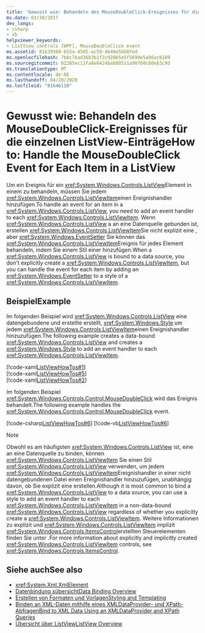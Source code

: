 ```yaml
---
title: 'Gewusst wie: Behandeln des MouseDoubleClick-Ereignisses für die einzelnen ListView-Einträge'
ms.date: 03/30/2017
dev_langs:
- csharp
- vb
helpviewer_keywords:
- ListView controls [WPF], MouseDoubleClick event
ms.assetid: 81b39369-655a-4585-ac58-4640e5bb8fed
ms.openlocfilehash: 7bbc7bad36b3b1f2c92065e5f5699e5a86ac6189
ms.sourcegitcommit: 62285ec11fa8e8424bab00511a90760c60e63c95
ms.translationtype: MT
ms.contentlocale: de-DE
ms.lasthandoff: 04/20/2020
ms.locfileid: "81646110"
---
```

# <a name="how-to-handle-the-mousedoubleclick-event-for-each-item-in-a-listview"></a><span data-ttu-id="ef1db-102">Gewusst wie: Behandeln des MouseDoubleClick-Ereignisses für die einzelnen ListView-Einträge</span><span class="sxs-lookup"><span data-stu-id="ef1db-102">How to: Handle the MouseDoubleClick Event for Each Item in a ListView</span></span>
<span data-ttu-id="ef1db-103">Um ein Ereignis für ein <xref:System.Windows.Controls.ListView>Element in einem zu behandeln, müssen Sie jedem <xref:System.Windows.Controls.ListViewItem>einen Ereignishandler hinzufügen.</span><span class="sxs-lookup"><span data-stu-id="ef1db-103">To handle an event for an item in a <xref:System.Windows.Controls.ListView>, you need to add an event handler to each <xref:System.Windows.Controls.ListViewItem>.</span></span> <span data-ttu-id="ef1db-104">Wenn <xref:System.Windows.Controls.ListView> a an eine Datenquelle gebunden ist, erstellen <xref:System.Windows.Controls.ListViewItem>Sie nicht explizit eine , aber <xref:System.Windows.EventSetter> Sie können das <xref:System.Windows.Controls.ListViewItem>Ereignis für jedes Element behandeln, indem Sie einem Stil einer hinzufügen.</span><span class="sxs-lookup"><span data-stu-id="ef1db-104">When a <xref:System.Windows.Controls.ListView> is bound to a data source, you don't explicitly create a <xref:System.Windows.Controls.ListViewItem>, but you can handle the event for each item by adding an <xref:System.Windows.EventSetter> to a style of a <xref:System.Windows.Controls.ListViewItem>.</span></span>  
  
## <a name="example"></a><span data-ttu-id="ef1db-105">Beispiel</span><span class="sxs-lookup"><span data-stu-id="ef1db-105">Example</span></span>  
 <span data-ttu-id="ef1db-106">Im folgenden Beispiel wird <xref:System.Windows.Controls.ListView> eine datengebundene und erstellte erstellt, <xref:System.Windows.Style> um jedem <xref:System.Windows.Controls.ListViewItem>einen Ereignishandler hinzuzufügen.</span><span class="sxs-lookup"><span data-stu-id="ef1db-106">The following example creates a data-bound <xref:System.Windows.Controls.ListView> and creates a <xref:System.Windows.Style> to add an event handler to each <xref:System.Windows.Controls.ListViewItem>.</span></span>  
  
 [!code-xaml[ListViewHowTos#1](~/samples/snippets/csharp/VS_Snippets_Wpf/ListViewHowTos/CSharp/Window1.xaml#1)]  
[!code-xaml[ListViewHowTos#5](~/samples/snippets/csharp/VS_Snippets_Wpf/ListViewHowTos/CSharp/Window1.xaml#5)]  
[!code-xaml[ListViewHowTos#2](~/samples/snippets/csharp/VS_Snippets_Wpf/ListViewHowTos/CSharp/Window1.xaml#2)]  
  
 <span data-ttu-id="ef1db-107">Im folgenden Beispiel <xref:System.Windows.Controls.Control.MouseDoubleClick> wird das Ereignis behandelt.</span><span class="sxs-lookup"><span data-stu-id="ef1db-107">The following example handles the <xref:System.Windows.Controls.Control.MouseDoubleClick> event.</span></span>  
  
 [!code-csharp[ListViewHowTos#6](~/samples/snippets/csharp/VS_Snippets_Wpf/ListViewHowTos/CSharp/Window1.xaml.cs#6)]
 [!code-vb[ListViewHowTos#6](~/samples/snippets/visualbasic/VS_Snippets_Wpf/ListViewHowTos/VisualBasic/Window1.xaml.vb#6)]  
  
> [!NOTE]
> <span data-ttu-id="ef1db-108">Obwohl es am häufigsten <xref:System.Windows.Controls.ListView> ist, eine an eine Datenquelle zu binden, können <xref:System.Windows.Controls.ListViewItem> Sie einen Stil <xref:System.Windows.Controls.ListView> verwenden, um jedem <xref:System.Windows.Controls.ListViewItem>Ereignishandler in einer nicht datengebundenen Datei einen Ereignishandler hinzuzufügen, unabhängig davon, ob Sie explizit eine erstellen.</span><span class="sxs-lookup"><span data-stu-id="ef1db-108">Although it is most common to bind a <xref:System.Windows.Controls.ListView> to a data source, you can use a style to add an event handler to each <xref:System.Windows.Controls.ListViewItem> in a non-data-bound <xref:System.Windows.Controls.ListView> regardless of whether you explicitly create a <xref:System.Windows.Controls.ListViewItem>.</span></span>  <span data-ttu-id="ef1db-109">Weitere Informationen zu explizit und <xref:System.Windows.Controls.ListViewItem> implizit <xref:System.Windows.Controls.ItemsControl>erstellten Steuerelementen finden Sie unter .</span><span class="sxs-lookup"><span data-stu-id="ef1db-109">For more information about explicitly and implicitly created <xref:System.Windows.Controls.ListViewItem> controls, see <xref:System.Windows.Controls.ItemsControl>.</span></span>  
  
## <a name="see-also"></a><span data-ttu-id="ef1db-110">Siehe auch</span><span class="sxs-lookup"><span data-stu-id="ef1db-110">See also</span></span>

- <xref:System.Xml.XmlElement>
- [<span data-ttu-id="ef1db-111">Datenbindung sübersicht</span><span class="sxs-lookup"><span data-stu-id="ef1db-111">Data Binding Overview</span></span>](../../../desktop-wpf/data/data-binding-overview.md)
- [<span data-ttu-id="ef1db-112">Erstellen von Formaten und Vorlagen</span><span class="sxs-lookup"><span data-stu-id="ef1db-112">Styling and Templating</span></span>](../../../desktop-wpf/fundamentals/styles-templates-overview.md)
- [<span data-ttu-id="ef1db-113">Binden an XML-Daten mithilfe eines XMLDataProvider- und XPath-Abfragen</span><span class="sxs-lookup"><span data-stu-id="ef1db-113">Bind to XML Data Using an XMLDataProvider and XPath Queries</span></span>](../data/how-to-bind-to-xml-data-using-an-xmldataprovider-and-xpath-queries.md)
- [<span data-ttu-id="ef1db-114">Übersicht über ListView</span><span class="sxs-lookup"><span data-stu-id="ef1db-114">ListView Overview</span></span>](listview-overview.md)
